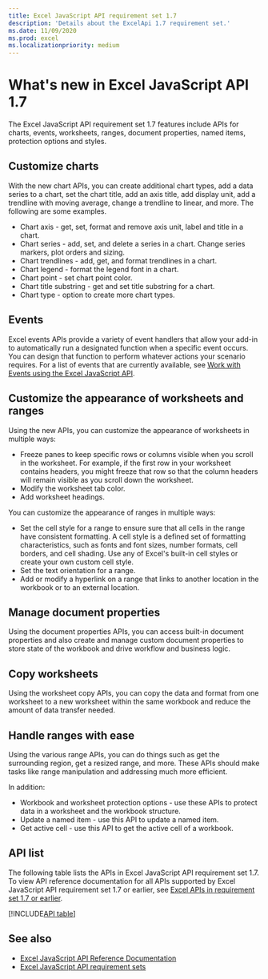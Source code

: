```yaml
---
title: Excel JavaScript API requirement set 1.7
description: 'Details about the ExcelApi 1.7 requirement set.'
ms.date: 11/09/2020
ms.prod: excel
ms.localizationpriority: medium
---
```


# What's new in Excel JavaScript API 1.7

The Excel JavaScript API requirement set 1.7 features include APIs for charts, events, worksheets, ranges, document properties, named items, protection options and styles.

## Customize charts

With the new chart APIs, you can create additional chart types, add a data series to a chart, set the chart title, add an axis title, add display unit, add a trendline with moving average, change a trendline to linear, and more. The following are some examples.

- Chart axis - get, set, format and remove axis unit, label and title in a chart.
- Chart series - add, set, and delete a series in a chart.  Change series markers, plot orders and sizing.
- Chart trendlines - add, get, and format trendlines in a chart.
- Chart legend - format the legend font in a chart.
- Chart point - set chart point color.
- Chart title substring -  get and set title substring for a chart.
- Chart type - option to create more chart types.

## Events

Excel events APIs provide a variety of event handlers that allow your add-in to automatically run a designated function when a specific event occurs. You can design that function to perform whatever actions your scenario requires. For a list of events that are currently available, see [Work with Events using the Excel JavaScript API](/office/dev/add-ins/excel/excel-add-ins-events.md).

## Customize the appearance of worksheets and ranges

Using the new APIs, you can customize the appearance of worksheets in multiple ways:

- Freeze panes to keep specific rows or columns visible when you scroll in the worksheet. For example, if the first row in your worksheet contains headers, you might freeze that row so that the column headers will remain visible as you scroll down the worksheet.
- Modify the worksheet tab color.
- Add worksheet headings.

You can customize the appearance of ranges in multiple ways:

- Set the cell style for a range to ensure sure that all cells in the range have consistent formatting. A cell style is a defined set of formatting characteristics, such as fonts and font sizes, number formats, cell borders, and cell shading. Use any of Excel's built-in cell styles or create your own custom cell style.
- Set the text orientation for a range.
- Add or modify a hyperlink on a range that links to another location in the workbook or to an external location.

## Manage document properties

Using the document properties APIs, you can access built-in document properties and also create and manage custom document properties to store state of the workbook and drive workflow and business logic.

## Copy worksheets

Using the worksheet copy APIs, you can copy the data and format from one worksheet to a new worksheet within the same workbook and reduce the amount of data transfer needed.

## Handle ranges with ease

Using the various range APIs, you can do things such as get the surrounding region, get a resized range, and more. These APIs should make tasks like range manipulation and addressing much more efficient.

In addition:

- Workbook and worksheet protection options - use these APIs to protect data in a worksheet and the workbook structure.
- Update a named item - use this API to update a named item.
- Get active cell  - use this API to get the active cell of a workbook.

## API list

The following table lists the APIs in Excel JavaScript API requirement set 1.7. To view API reference documentation for all APIs supported by Excel JavaScript API requirement set 1.7 or earlier, see [Excel APIs in requirement set 1.7 or earlier](/javascript/api/excel?view=excel-js-1.7&preserve-view=true).

[!INCLUDE[API table](../../includes/excel-1_7.md)]

## See also

- [Excel JavaScript API Reference Documentation](/javascript/api/excel?view=excel-js-1.7&preserve-view=true)
- [Excel JavaScript API requirement sets](excel-api-requirement-sets.md)

